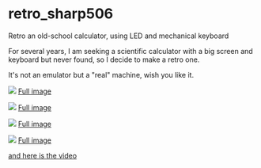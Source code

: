 # retro_sharp506
Retro an old-school calculator, using LED and mechanical keyboard

For several years, I am seeking a scientific calculator with a big screen
and keyboard but never found, so I decide to make a retro one.

It's not an emulator but a "real" machine, wish you like it.

![](https://i.postimg.cc/0rZ6tzN7/IMG-8854.jpg)
[Full image](https://postimg.cc/0rZ6tzN7)

![](https://i.postimg.cc/KRz1CmKw/IMG-8855.jpg)
[Full image](https://postimg.cc/KRz1CmKw)

![](https://i.postimg.cc/crbvSPwH/IMG-8856.jpg)
[Full image](https://postimg.cc/crbvSPwH)

![](https://i.postimg.cc/rDRKFgN9/IMG-8857.jpg)
[Full image](https://postimg.cc/rDRKFgN9)

[and here is the video](https://www.youtube.com/shorts/Iv_z6_ydeSI)
